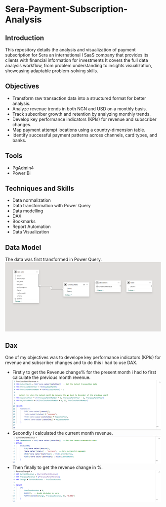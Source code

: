 # Sera-Payment-Subscription-Analysis
## Introduction
This repository details the analysis and visualization of payment subscription for Sera an international l SaaS company that provides its clients with financial information for investments It covers the full data analysis workflow, from problem understanding to insights visualization, showcasing adaptable problem-solving skills.
## Objectives
- Transform raw transaction data into a structured format for better analysis.	
- Analyze revenue trends in both NGN and USD on a monthly basis.
- Track subscriber growth and retention by analyzing monthly trends.
- Develop key performance indicators (KPIs) for revenue and subscriber changes.
- Map payment attempt locations using a country-dimension table.
- Identify successful payment patterns across channels, card types, and banks.
## Tools
- PgAdmin4
- Power Bi
## Techniques and Skills
- Data normalization
- Data transformation with Power Query
- Data modelling
- DAX
- Bookmarks
- Report Automation
- Data Visualization
## Data Model
The data was first transformed in Power Query.
![Data Model](
https://github.com/Sobowale-Daniel/Sera-Payment-Subscription-Analysis/blob/main/Images/image%205.png)
## Dax
One of my objectives was to develope key performance indicators (KPIs) for revenue and subscriber changes and to do this i had to use DAX.
- Firstly to get the Revenue change% for the present month i had to first calculate the previous month revenue.
![Previous Month Revenue](
https://github.com/Sobowale-Daniel/Sera-Payment-Subscription-Analysis/blob/main/Images/image%207.png)
- Secondly i calculated the current month revenue.
![Current Month Revenue](
https://github.com/Sobowale-Daniel/Sera-Payment-Subscription-Analysis/blob/main/Images/image%206.png)
- Then finally to get the revenue change in %.
![Current Month Revenue change in %](
https://github.com/Sobowale-Daniel/Sera-Payment-Subscription-Analysis/blob/main/Images/image%208.png)








